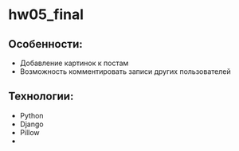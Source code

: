 # hw05_final

## Особенности:
- Добавление картинок к постам
- Возможность комментировать записи других пользователей

## Технологии:
- Python
- Django
- Pillow
- 
